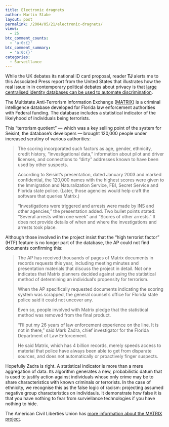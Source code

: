 ```yaml
---
title: Electronic dragnets
author: Martin Stabe
layout: post
permalink: /2004/05/21/electronic-dragnets/
views:
  - 25
btc_comment_counts:
  - 'a:0:{}'
btc_comment_summary:
  - 'a:0:{}'
categories:
  - Surveillance
---
```

While the UK debates its national ID card proposal, reader **TJ** alerts me to this Associated Press report from the United States that illustrates how the real issue in in contemporary political debates about privacy is that [large centralised identity databases can be used to automate discrimination][1].

The Multistate Anti-Terrorism Information Exchange ([MATRIX][2]) is a criminal intelligence database developed for Florida law enforcement authorities with Federal funding. The database includes a statistical indicator of the likelyhood of individuals being terrorists.

This &ldquo;terrorism quotient&rdquo; &mdash; which was a key selling point of the system for Seisint, the database&rsquo;s developers &mdash; brought 120,000 people under increased scrutiny of various authorities:

> The scoring incorporated such factors as age, gender, ethnicity, credit history, &ldquo;investigational data,&rdquo; information about pilot and driver licenses, and connections to &ldquo;dirty&rdquo; addresses known to have been used by other suspects.
> 
> According to Seisint&#8217;s presentation, dated January 2003 and marked confidential, the 120,000 names with the highest scores were given to the Immigration and Naturalization Service, FBI, Secret Service and Florida state police. (Later, those agencies would help craft the software that queries Matrix.)
> 
> &ldquo;Investigations were triggered and arrests were made by INS and other agencies,&rdquo; the presentation added. Two bullet points stated: &#8220;Several arrests within one week&#8221; and &ldquo;Scores of other arrests.&rdquo; It does not provide details of when and where the investigations and arrests took place.

Although those involved in the project insist that the &ldquo;high terrorist factor&rdquo; (HTF) feature is no longer part of the database, the AP could not find documents confirming this:

> The AP has received thousands of pages of Matrix documents in records requests this year, including meeting minutes and presentation materials that discuss the project in detail. Not one indicates that Matrix planners decided against using the statistical method of determining an individual&#8217;s propensity for terrorism.
> 
> When the AP specifically requested documents indicating the scoring system was scrapped, the general counsel&#8217;s office for Florida state police said it could not uncover any.
> 
> Even so, people involved with Matrix pledge that the statistical method was removed from the final product.
> 
> &ldquo;I&rsquo;ll put my 26 years of law enforcement experience on the line. It is not in there,&rdquo; said Mark Zadra, chief investigator for the Florida Department of Law Enforcement.
> 
> He said Matrix, which has 4 billion records, merely speeds access to material that police have always been able to get from disparate sources, and does not automatically or proactively finger suspects.

Hopefully Zadra is right. A statistical indicator is more than a mere aggregation of data. Its algorithm generates a new, probabilistic datum that is used to justify action against individuals whose only crime may be to share characteristics with known criminals or terrorists. In the case of ethnicity, we recognise this as the false logic of racism: projecting assumed negative group characteristics on individauls. It demonstrate how false it is that you have nothing to fear from surviellance technologies if you have nothing to hide.

The American Civil Liberties Union has [more information about the MATRIX project][3].

 [1]: http://apnews.myway.com/article/20040520/D82M9B400.html
 [2]: http://www.matrix-at.org/
 [3]: http://www.aclu.org/Privacy/Privacy.cfm?ID=14240&c=130